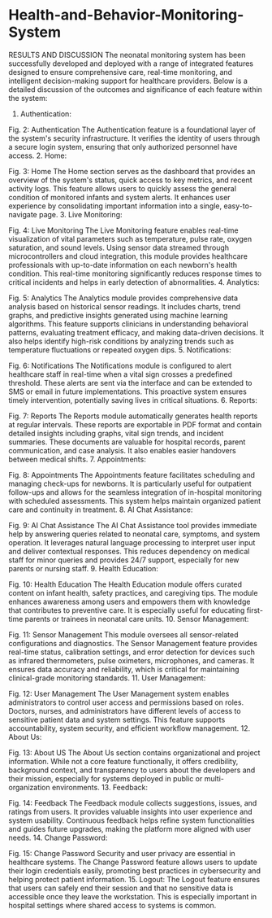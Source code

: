# Health-and-Behavior-Monitoring-System
RESULTS AND DISCUSSION
The neonatal monitoring system has been successfully developed and deployed with a range of integrated features designed to ensure comprehensive care, real-time monitoring, and intelligent decision-making support for healthcare providers. Below is a detailed discussion of the outcomes and significance of each feature within the system:
1. Authentication:
 
Fig. 2: Authentication
The Authentication feature is a foundational layer of the system's security infrastructure. It verifies the identity of users through a secure login system, ensuring that only authorized personnel have access. 
2. Home:
 
Fig. 3: Home
The Home section serves as the dashboard that provides an overview of the system's status, quick access to key metrics, and recent activity logs. This feature allows users to quickly assess the general condition of monitored infants and system alerts. It enhances user experience by consolidating important information into a single, easy-to-navigate page.
3. Live Monitoring:
 
Fig. 4: Live Monitoring
The Live Monitoring feature enables real-time visualization of vital parameters such as temperature, pulse rate, oxygen saturation, and sound levels. Using sensor data streamed through microcontrollers and cloud integration, this module provides healthcare professionals with up-to-date information on each newborn's health condition. This real-time monitoring significantly reduces response times to critical incidents and helps in early detection of abnormalities.
4. Analytics:
 
Fig. 5: Analytics
The Analytics module provides comprehensive data analysis based on historical sensor readings. It includes charts, trend graphs, and predictive insights generated using machine learning algorithms. This feature supports clinicians in understanding behavioral patterns, evaluating treatment efficacy, and making data-driven decisions. It also helps identify high-risk conditions by analyzing trends such as temperature fluctuations or repeated oxygen dips.
5. Notifications:
 
Fig. 6: Notifications
The Notifications module is configured to alert healthcare staff in real-time when a vital sign crosses a predefined threshold. These alerts are sent via the interface and can be extended to SMS or email in future implementations. This proactive system ensures timely intervention, potentially saving lives in critical situations.
6. Reports:
 
Fig. 7: Reports
The Reports module automatically generates health reports at regular intervals. These reports are exportable in PDF format and contain detailed insights including graphs, vital sign trends, and incident summaries. These documents are valuable for hospital records, parent communication, and case analysis. It also enables easier handovers between medical shifts.
7. Appointments:
 
Fig. 8: Appointments
The Appointments feature facilitates scheduling and managing check-ups for newborns. It is particularly useful for outpatient follow-ups and allows for the seamless integration of in-hospital monitoring with scheduled assessments. This system helps maintain organized patient care and continuity in treatment.
8. AI Chat Assistance:
 
Fig. 9: AI Chat Assistance
The AI Chat Assistance tool provides immediate help by answering queries related to neonatal care, symptoms, and system operation. It leverages natural language processing to interpret user input and deliver contextual responses. This reduces dependency on medical staff for minor queries and provides 24/7 support, especially for new parents or nursing staff.
9. Health Education:
 
Fig. 10: Health Education
The Health Education module offers curated content on infant health, safety practices, and caregiving tips. The module enhances awareness among users and empowers them with knowledge that contributes to preventive care. It is especially useful for educating first-time parents or trainees in neonatal care units.
10. Sensor Management:
 
Fig. 11: Sensor Management
This module oversees all sensor-related configurations and diagnostics. The Sensor Management feature provides real-time status, calibration settings, and error detection for devices such as infrared thermometers, pulse oximeters, microphones, and cameras. It ensures data accuracy and reliability, which is critical for maintaining clinical-grade monitoring standards.
11. User Management:
 
Fig. 12: User Management
The User Management system enables administrators to control user access and permissions based on roles. Doctors, nurses, and administrators have different levels of access to sensitive patient data and system settings. This feature supports accountability, system security, and efficient workflow management.
12. About Us:
 
Fig. 13: About US
The About Us section contains organizational and project information. While not a core feature functionally, it offers credibility, background context, and transparency to users about the developers and their mission, especially for systems deployed in public or multi-organization environments.
13. Feedback:
 
Fig. 14: Feedback
The Feedback module collects suggestions, issues, and ratings from users. It provides valuable insights into user experience and system usability. Continuous feedback helps refine system functionalities and guides future upgrades, making the platform more aligned with user needs.
14. Change Password:
 
Fig. 15: Change Password
Security and user privacy are essential in healthcare systems. The Change Password feature allows users to update their login credentials easily, promoting best practices in cybersecurity and helping protect patient information.
15. Logout:
The Logout feature ensures that users can safely end their session and that no sensitive data is accessible once they leave the workstation. This is especially important in hospital settings where shared access to systems is common.
